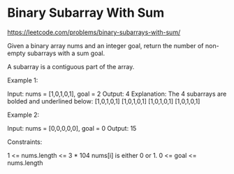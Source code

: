 #  Binary Subarray With Sum
https://leetcode.com/problems/binary-subarrays-with-sum/

Given a binary array nums and an integer goal, return the number of non-empty subarrays with a sum goal.

A subarray is a contiguous part of the array.

 

Example 1:

Input: nums = [1,0,1,0,1], goal = 2
Output: 4
Explanation: The 4 subarrays are bolded and underlined below:
[1,0,1,0,1]
[1,0,1,0,1]
[1,0,1,0,1]
[1,0,1,0,1]

Example 2:

Input: nums = [0,0,0,0,0], goal = 0
Output: 15
 

Constraints:

1 <= nums.length <= 3 * 104
nums[i] is either 0 or 1.
0 <= goal <= nums.length
